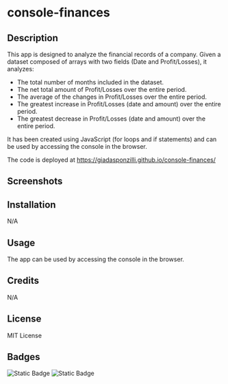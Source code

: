 # console-finances

## Description

This app is designed to analyze the financial records of a company. 
Given a dataset composed of arrays with two fields (Date and Profit/Losses), it analyzes:
- The total number of months included in the dataset. 
- The net total amount of Profit/Losses over the entire period.
- The average of the changes in Profit/Losses over the entire period.
- The greatest increase in Profit/Losses (date and amount) over the entire period.
- The greatest decrease in Profit/Losses (date and amount) over the entire period.

It has been created using JavaScript (for loops and if statements) and can be used by accessing the console in the browser.

The code is deployed at https://giadasponzilli.github.io/console-finances/

## Screenshots

## Installation

N/A


## Usage

The app can be used by accessing the console in the browser.

## Credits

N/A

## License

MIT License

## Badges
![Static Badge](https://img.shields.io/badge/JavaScript-90%25-blue?labelColor=red)
![Static Badge](https://img.shields.io/badge/HTML-10%25-blue?labelColor=green)


